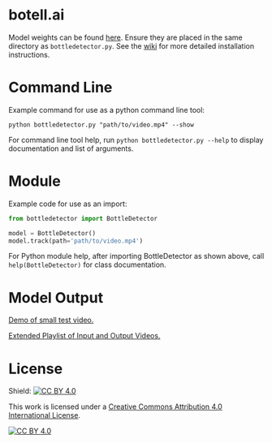 # botell.ai

Model weights can be found [here](https://github.com/AnthroHydro/costiabottles/releases/download/v1.0.0/bottle_weights.pt). Ensure they are placed in the same directory as `bottledetector.py`. See the [wiki](https://github.com/AnthroHydro/costiabottles/wiki) for more detailed installation instructions.

# Command Line

Example command for use as a python command line tool:

`python bottledetector.py "path/to/video.mp4" --show`

For command line tool help, run `python bottledetector.py --help` to display documentation and list of arguments.

# Module

Example code for use as an import:

```python
from bottledetector import BottleDetector

model = BottleDetector()
model.track(path='path/to/video.mp4')
```
For Python module help, after importing BottleDetector as shown above, call `help(BottleDetector)` for class documentation.

# Model Output
[Demo of small test video.](https://youtu.be/kvOsbvp3nqc?si=2m3qzh86oXzbxDbN)

[Extended Playlist of Input and Output Videos.](https://youtube.com/playlist?list=PLjfXYS1xnU1L98_oL9VqPYYu0GnQ8-rfF&si=xyKeCxzRXzxWktPY)

# License

Shield: [![CC BY 4.0][cc-by-shield]][cc-by]

This work is licensed under a
[Creative Commons Attribution 4.0 International License][cc-by].

[![CC BY 4.0][cc-by-image]][cc-by]

[cc-by]: http://creativecommons.org/licenses/by/4.0/
[cc-by-image]: https://i.creativecommons.org/l/by/4.0/88x31.png
[cc-by-shield]: https://img.shields.io/badge/License-CC%20BY%204.0-lightgrey.svg
